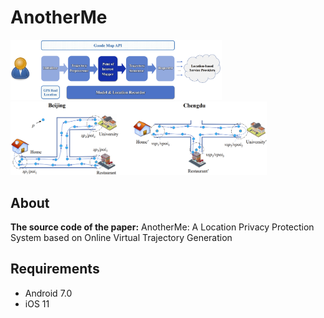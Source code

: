# AnotherMe

<img src="Pictures/image-20220525163024165.png" style="zoom: 33%;" />

<img src="Pictures/image-20220525163214124.png" alt="image-20220525163214124" style="zoom: 40%;" />



## About

**The source code of the paper:** AnotherMe: A Location Privacy Protection System based on Online Virtual Trajectory Generation

## Requirements

* Android 7.0
* iOS 11



